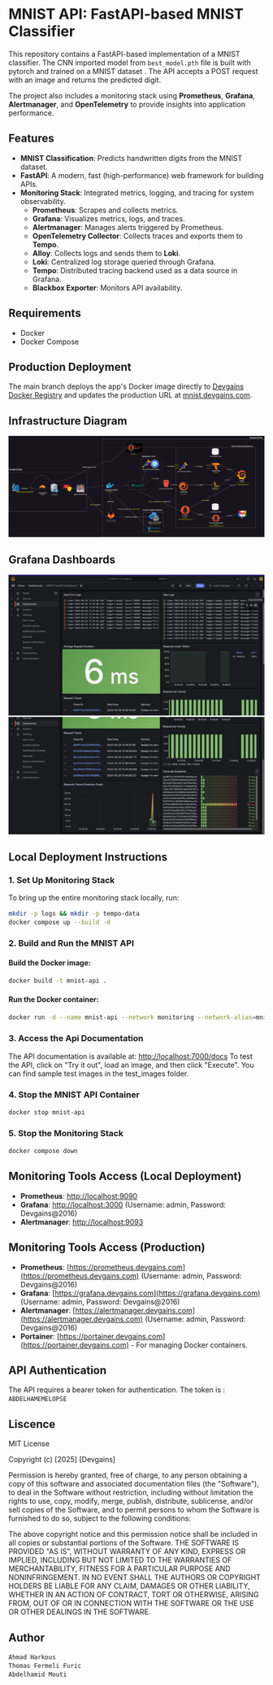 # MNIST API: FastAPI-based MNIST Classifier

This repository contains a FastAPI-based implementation of a MNIST classifier. The CNN imported model from `best_model.pth` file is built with pytorch and trained on a MNIST dataset . The API accepts a POST request with an image and returns the predicted digit.

The project also includes a monitoring stack using **Prometheus**, **Grafana**, **Alertmanager**, and **OpenTelemetry** to provide insights into application performance.

## Features
- **MNIST Classification**: Predicts handwritten digits from the MNIST dataset.
- **FastAPI**: A modern, fast (high-performance) web framework for building APIs.
- **Monitoring Stack**: Integrated metrics, logging, and tracing for system observability.
    - **Prometheus**: Scrapes and collects metrics.
    - **Grafana**: Visualizes metrics, logs, and traces.
    - **Alertmanager**: Manages alerts triggered by Prometheus.
    - **OpenTelemetry Collector**: Collects traces and exports them to **Tempo**.
    - **Alloy**: Collects logs and sends them to **Loki**.
    - **Loki**: Centralized log storage queried through Grafana.
    - **Tempo**: Distributed tracing backend used as a data source in Grafana.
    - **Blackbox Exporter**: Monitors API availability.

## Requirements
- Docker
- Docker Compose

## Production Deployment
The main branch deploys the app's Docker image directly to [Devgains Docker Registry](https://registry.devgains.com) and updates the production URL at [mnist.devgains.com](https://mnist.devgains.com).

## Infrastructure Diagram
![Infrastructure Diagram](images/infra.png)

## Grafana Dashboards
![Graphana Dashboard](images/grafana1.png)
![Graphana Dashboard](images/grafana2.png)

## Local Deployment Instructions

### 1. Set Up Monitoring Stack
To bring up the entire monitoring stack locally, run:

```bash
mkdir -p logs && mkdir -p tempo-data
docker compose up --build -d
```

### 2. Build and Run the MNIST API

#### Build the Docker image:
```bash
docker build -t mnist-api .
```

#### Run the Docker container:
```bash
docker run -d --name mnist-api --network monitoring --network-alias=mnist-api -v $(pwd)/logs:/app/logs -p 7000:7000 mnist-api
```

### 3. Access the Api Documentation
The API documentation is available at: [http://localhost:7000/docs](http://localhost:7000/docs)
To test the API, click on "Try it out", load an image, and then click "Execute". You can find sample test images in the test_images folder.

### 4. Stop the MNIST API Container
```bash
docker stop mnist-api
```

### 5. Stop the Monitoring Stack
```bash
docker compose down
```

## Monitoring Tools Access (Local Deployment)

- **Prometheus**: [http://localhost:9090](http://localhost:9090)
- **Grafana**: [http://localhost:3000](http://localhost:3000) (Username: admin, Password: Devgains@2016)
- **Alertmanager**: [http://localhost:9093](http://localhost:9093)

## Monitoring Tools Access (Production)

- **Prometheus**: [https://prometheus.devgains.com](https://prometheus.devgains.com) (Username: admin, Password: Devgains@2016)
- **Grafana**: [https://grafana.devgains.com](https://grafana.devgains.com) (Username: admin, Password: Devgains@2016)
- **Alertmanager**: [https://alertmanager.devgains.com](https://alertmanager.devgains.com) (Username: admin, Password: Devgains@2016)
- **Portainer**: [https://portainer.devgains.com](https://portainer.devgains.com) - For managing Docker containers.

## API Authentication
The API requires a bearer token for authentication. The token is : `ABDELHAMEMELOPSE`

## Liscence

MIT  License

Copyright (c) [2025] [Devgains]

Permission is hereby granted, free of charge, to any person obtaining a copy of this software and associated documentation files (the "Software"), to deal in the Software without restriction, including without limitation the rights to use, copy, modify, merge, publish, distribute, sublicense, and/or sell copies of the Software, and to permit persons to whom the Software is furnished to do so, subject to the following conditions:

The above copyright notice and this permission notice shall be included in all copies or substantial portions of the Software.
THE SOFTWARE IS PROVIDED "AS IS", WITHOUT WARRANTY OF ANY KIND, EXPRESS OR IMPLIED, INCLUDING BUT NOT LIMITED TO THE WARRANTIES OF MERCHANTABILITY, FITNESS FOR A PARTICULAR PURPOSE AND NONINFRINGEMENT. IN NO EVENT SHALL THE AUTHORS OR COPYRIGHT HOLDERS BE LIABLE FOR ANY CLAIM, DAMAGES OR OTHER LIABILITY, WHETHER IN AN ACTION OF CONTRACT, TORT OR OTHERWISE, ARISING FROM, OUT OF OR IN CONNECTION WITH THE SOFTWARE OR THE USE OR OTHER DEALINGS IN THE SOFTWARE.

## Author
```bash
Ahmad Harkous
Thomas Fermeli Furic 
Abdelhamid Mouti
```


